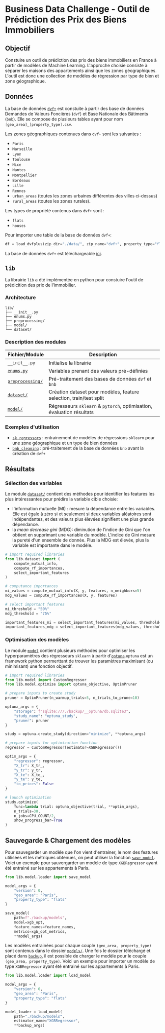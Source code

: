 # Business Data Challenge - Outil de Prédiction des Prix des Biens Immobiliers 

## Objectif

Constuire un outil de prédiction des prix des biens immobiliers en France à partir de modèles de Machine Learning. L'approche choisie consiste à séparer les maisons des appartements ainsi que les zones géographiques. L'outil est donc une collection de modèles de régression par type de bien et zone géographique. 

## Données

La base de données [`dvf+`](https://drive.google.com/drive/folders/106JJF6v_Z3dLZpjdX3Qr_FXqwBcMmA-j?usp=share_link) est constuite à partir des base de données Demandes de Valeurs Foncières (`dvf`) et Base Nationale des Bâtiments (`bnb`). Elle se compose de plusieurs tables ayant pour nom `[geo_area]_[property_type].csv`.

Les zones géographiques contenues dans `dvf+` sont les suivantes : 

- `Paris` 
- `Marseille` 
- `Lyon` 
- `Toulouse` 
- `Nice` 
- `Nantes` 
- `Montpellier` 
- `Bordeaux` 
- `Lille` 
- `Rennes`
- `urban_areas` (toutes les zones urbaines différentes des villes ci-dessus)
- `rural_areas` (toutes les zones rurales). 

Les types de propriété contenus dans `dvf+` sont :

- `flats`
- `houses`

Pour importer une table de la base de données `dvf+`: 

```python
df = load_dvfplus(zip_dir="./data/", zip_name="dvf+", property_type="flats", geo_area="Paris")
```

La base de données `dvf+` est téléchargeable [ici](https://drive.google.com/drive/folders/106JJF6v_Z3dLZpjdX3Qr_FXqwBcMmA-j?usp=share_link).

## `lib`

La librairie `lib` a été implémentée en python pour constuire l'outil de prédicition des prix de l'immobilier. 

### Architecture

```
lib/
├── __init__.py
├── enums.py
├── preprocessing/
├── model/
└── dataset/
```

### Description des modules

| Fichier/Module  | Description  |
|---|---|
| `__init__.py`  | Initialise la librairie  |
|  [`enums.py`](./lib/enums.py) | Variables prenant des valeurs pré-définies |
| [`preprocessing/`](./lib/preprocessing/)  | Pré-traitement des bases de données `dvf` et `bnb`  |
| [`dataset/`](./lib/dataset/)  | Création dataset pour modèles, feature selection, train/test split |
| [`model/`](./lib/model/) |  Régresseurs `sklearn` & `pytorch`, optimisation, évaluation résultats |

### Exemples d'utilisation 

- [`sk_regressors`](./analysis/sk_regressors.ipynb) : entrainement de modèles de régressions `sklearn` pour une zone géographique et un type de bien données
- [`bnb_cleaning`](./cleaning/bnb_cleaning.ipynb) : pré-traitement de la base de données `bnb` avant la création de `dvf+`

## Résultats 

### Sélection des variables

Le module [`dataset/`](./lib/dataset/) contient des méthodes pour identifier les features les plus intéressantes pour prédire la variable cible choisie: 
- l'information mutuelle (MI) : mesure la dépendance entre les variables. Elle est égale à zéro si et seulement si deux variables aléatoires sont indépendantes, et des valeurs plus élevées signifient une plus grande dépendance.
- la *mean decrease gini* (MDG): diminution de l'indice de Gini que l'on obtient en supprimant une variable du modèle. L'indice de Gini mesure la pureté d'un ensemble de donnée. Plus la MDG est élevée, plus la variable est importante dans le modèle. 

```python
# import required libraries
from lib.dataset import (
    compute_mutual_info, 
    compute_rf_importances, 
    select_important_features
)

# computance importances
mi_values = compute_mutual_info(X, y, features, n_neighbors=5)
mdg_values = compute_rf_importances(X, y, features)

# select important features
mi_threshold = "50%"
mdg_threshold = "75%"

important_features_mi = select_important_features(mi_values, threshold=mi_threshold)
important_features_mdg = select_important_features(mdg_values, threshold=mdg_threshold)
```

### Optimisation des modèles

Le module [`model`](./lib/model/) contient plusieurs méthodes pour optimiser les hyperparamètres des régresseurs `sklearn` à partir d'[`optuna`](https://optuna.org/).`optuna` est un framework python permerttant de trouver les paramètres maximisant (ou minimisant) une fonction objectif. 

```python 
# import required libraries
from lib.model import CustomRegressor
from lib.model.optimize import optuna_objective, OptimPruner

# prepare inputs to create study
pruner = OptimPruner(n_warmup_trials=5, n_trials_to_prune=10)

optuna_args = {
    "storage": f"sqlite:///./backup/__optuna/db.sqlite3", 
    "study_name": "optuna_study", 
    "pruner": pruner
}

study = optuna.create_study(direction="minimize", **optuna_args)

# prepare inputs for optimization function
regressor = CustomRegressor(estimator=XGBRegressor())

optim_args = {
    "regressor": regressor,
    "X_tr": X_tr_,
    "y_tr": y_tr,
    "X_te": X_te_,
    "y_te": y_te, 
    "to_prices": False
}

# launch optimization
study.optimize(
    func=lambda trial: optuna_objective(trial, **optim_args),
    n_trials=30,
    n_jobs=CPU_COUNT/2,
    show_progress_bar=True
)
```

## Sauvegarde & Chargement des modèles

Pour sauvegarder un modèle que l'on vient d'entrainer, le nom des features utilisées et les métriques obtenues, on peut utiliser la fonction  [`save_model`](./lib/model/loader.py). Voici un exemple pour sauvergarder un modèle de type `XGBRegressor` ayant été entrainé sur les appartements à Paris.

```python
from lib.model.loader import save_model

model_args = {
    "version": 0, 
    "geo_area": "Paris", 
    "property_type": "flats"
}

save_model(
    path=f"./backup/models",
    model=xgb_opt, 
    feature_names=feature_names, 
    metrics=xgb_opt_metrics, 
    **model_args)
```

Les modèles entrainées pour chaque couple `(geo_area, property_type)` sont contenus dans le dossier [`models/`](https://drive.google.com/drive/folders/1IHx-pWICxmMUAIB-oqP3EkCPhqI4fXYL?usp=share_link). Une fois le dossier téléchargé et placé dans [`backup`](./backup/), il est possible de charger le modèle pour le couple `(geo_area, property_type)`. Voici un exemple pour importer un modèle de type `XGBRegressor` ayant été entrainé sur les appartements à Paris.

```python
from lib.model.loader import load_model

model_args = {
    "version": 0, 
    "geo_area": "Paris", 
    "property_type": "flats"
}

model_loader = load_model(
    path="./backup/models",
    estimator_name="XGBRegressor", 
    **backup_args)
```

